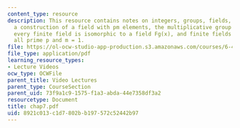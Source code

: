 ```yaml
---
content_type: resource
description: This resource contains notes on integers, groups, fields, polynomials,
  a construction of a field with pm elements, the multiplicative group of Fq is cyclic,
  every finite field is isomorphic to a field Fg(x), and finite fields Fpm exist for
  all prime p and m = 1.
file: https://ol-ocw-studio-app-production.s3.amazonaws.com/courses/6-451-principles-of-digital-communication-ii-spring-2005/8921c013c1d7802bb197572c52442b97_chap7.pdf
file_type: application/pdf
learning_resource_types:
- Lecture Videos
ocw_type: OCWFile
parent_title: Video Lectures
parent_type: CourseSection
parent_uid: 73f9a1c9-1575-f1a3-abda-44e7358df3a2
resourcetype: Document
title: chap7.pdf
uid: 8921c013-c1d7-802b-b197-572c52442b97
---
```

